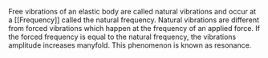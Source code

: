 Free vibrations of an elastic body are called natural vibrations and occur at a [[Frequency]] called the natural frequency. Natural vibrations are different from forced vibrations which happen at the frequency of an applied force. If the forced frequency is equal to the natural frequency, the vibrations amplitude increases manyfold. This phenomenon is known as resonance.